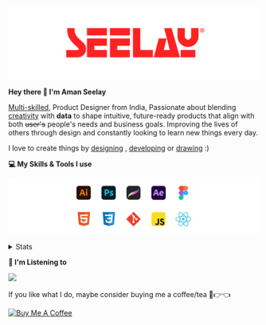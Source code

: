 [![banner](./images/seelay.svg)](https://www.seelay.in)

**Hey there 👋 I'm Aman Seelay**

[Multi-skilled](https://www.seelay.in/#skills), Product Designer from India, Passionate about blending [creativity](https://illustrations.seelay.in) with <b>data</b> to shape intuitive, future-ready products that align with both <s>user's</s> people's needs and business goals. Improving the lives of others through design and constantly looking to learn new things every day.

I love to create things by [designing](https://www.seelay.in/#work) , [developing](https://www.seelay.in/#projects) or [drawing](https://art.seelay.in) :)

**💻 My Skills & Tools I use**

[![banner](./images/skills&tools.svg)](https://www.seelay.in/about)

<details>
  <summary>Stats</summary>

---

<!--START_SECTION:waka-->
![Profile Views](http://img.shields.io/badge/Profile%20Views-3-blue)

**🐱 My GitHub Data** 

> 📦 809.3 kB Used in GitHub's Storage 
 > 
> 🏆 924 Contributions in the Year 2025
 > 
> 💼 Opted to Hire
 > 
> 📜 1 Public Repository 
 > 
> 🔑 27 Private Repository 
 > 
**I'm a Night 🦉** 

```text
🌞 Morning                456 commits         ███░░░░░░░░░░░░░░░░░░░░░░   12.04 % 
🌆 Daytime                474 commits         ███░░░░░░░░░░░░░░░░░░░░░░   12.52 % 
🌃 Evening                1139 commits        ████████░░░░░░░░░░░░░░░░░   30.08 % 
🌙 Night                  1717 commits        ███████████░░░░░░░░░░░░░░   45.35 % 
```
📅 **I'm Most Productive on Sunday** 

```text
Monday                   452 commits         ███░░░░░░░░░░░░░░░░░░░░░░   11.94 % 
Tuesday                  598 commits         ████░░░░░░░░░░░░░░░░░░░░░   15.80 % 
Wednesday                576 commits         ████░░░░░░░░░░░░░░░░░░░░░   15.21 % 
Thursday                 489 commits         ███░░░░░░░░░░░░░░░░░░░░░░   12.92 % 
Friday                   449 commits         ███░░░░░░░░░░░░░░░░░░░░░░   11.86 % 
Saturday                 444 commits         ███░░░░░░░░░░░░░░░░░░░░░░   11.73 % 
Sunday                   778 commits         █████░░░░░░░░░░░░░░░░░░░░   20.55 % 
```


📊 **This Week I Spent My Time On** 

```text
🕑︎ Time Zone: Asia/Kolkata

💬 Programming Languages: 
Other                    33 hrs 20 mins      ██████████████████░░░░░░░   71.08 % 
Astro                    4 hrs 13 mins       ██░░░░░░░░░░░░░░░░░░░░░░░   09.01 % 
Bash                     2 hrs 25 mins       █░░░░░░░░░░░░░░░░░░░░░░░░   05.18 % 
TypeScript               2 hrs 8 mins        █░░░░░░░░░░░░░░░░░░░░░░░░   04.55 % 
JavaScript               1 hr 45 mins        █░░░░░░░░░░░░░░░░░░░░░░░░   03.76 % 

🔥 Editors: 
Chrome                   25 hrs 26 mins      ██████████████░░░░░░░░░░░   54.25 % 
Cursor                   11 hrs 38 mins      ██████░░░░░░░░░░░░░░░░░░░   24.83 % 
Edge                     9 hrs 48 mins       █████░░░░░░░░░░░░░░░░░░░░   20.92 % 

💻 Operating System: 
Windows                  46 hrs 53 mins      █████████████████████████   100.00 % 
```

**I Mostly Code in JavaScript** 

```text
JavaScript               17 repos            ███████████████░░░░░░░░░░   58.62 % 
TypeScript               5 repos             ████░░░░░░░░░░░░░░░░░░░░░   17.24 % 
HTML                     4 repos             ███░░░░░░░░░░░░░░░░░░░░░░   13.79 % 
Java                     2 repos             ██░░░░░░░░░░░░░░░░░░░░░░░   06.90 % 
Astro                    1 repo              █░░░░░░░░░░░░░░░░░░░░░░░░   03.45 % 
```




 Last Updated on 10/06/2025 06:52:56 UTC
<!--END_SECTION:waka-->

---

 </details>

**🎵 I'm Listening to**

<object data="https://now-play.vercel.app/api/generate?uid=7a17a86e-d6b7-43b5-8d9c-1d6dae42a779" >

  <img src="https://now-play.vercel.app/api/generate?uid=7a17a86e-d6b7-43b5-8d9c-1d6dae42a779" />

</object>

If you like what I do, maybe consider buying me a coffee/tea 🥺👉👈

<a href="https://www.buymeacoffee.com/seelay" target="_blank"><img src="https://cdn.buymeacoffee.com/buttons/v2/default-red.png" alt="Buy Me A Coffee" width="150" ></a>
